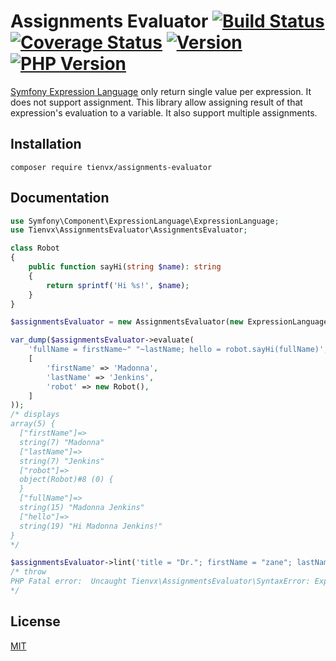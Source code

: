 # Assignments Evaluator [![Build Status][actions_badge]][actions_link] [![Coverage Status][coveralls_badge]][coveralls_link] [![Version][version-image]][version-url] [![PHP Version][php-version-image]][php-version-url]

[Symfony Expression Language][expression-language] only return single value per expression.
It does not support assignment. This library allow assigning result of that expression's evaluation to a variable. It also support multiple assignments.

## Installation

```shell
composer require tienvx/assignments-evaluator
```

## Documentation

```php
use Symfony\Component\ExpressionLanguage\ExpressionLanguage;
use Tienvx\AssignmentsEvaluator\AssignmentsEvaluator;

class Robot
{
    public function sayHi(string $name): string
    {
        return sprintf('Hi %s!', $name);
    }
}

$assignmentsEvaluator = new AssignmentsEvaluator(new ExpressionLanguage());

var_dump($assignmentsEvaluator->evaluate(
    'fullName = firstName~" "~lastName; hello = robot.sayHi(fullName)',
    [
        'firstName' => 'Madonna',
        'lastName' => 'Jenkins',
        'robot' => new Robot(),
    ]
));
/* displays
array(5) {
  ["firstName"]=>
  string(7) "Madonna"
  ["lastName"]=>
  string(7) "Jenkins"
  ["robot"]=>
  object(Robot)#8 (0) {
  }
  ["fullName"]=>
  string(15) "Madonna Jenkins"
  ["hello"]=>
  string(19) "Hi Madonna Jenkins!"
}
*/

$assignmentsEvaluator->lint('title = "Dr."; firstName = "zane"; lastName = "stroman"; name = title~ucfirst(firstName)~" "~ucfirst(lastName)');
/* throw
PHP Fatal error:  Uncaught Tienvx\AssignmentsEvaluator\SyntaxError: Expression "title~ucfirst(firstName)~" "~ucfirst(lastName)" is invalid: The function "ucfirst" does not exist around position 7 for expression `title~ucfirst(firstName)~" "~ucfirst(lastName)`..
*/
```

## License

[MIT](https://github.com/tienvx/assignments-evaluator/blob/main/LICENSE)

[actions_badge]: https://github.com/tienvx/assignments-evaluator/workflows/main/badge.svg
[actions_link]: https://github.com/tienvx/assignments-evaluator/actions

[coveralls_badge]: https://coveralls.io/repos/tienvx/assignments-evaluator/badge.svg?branch=main&service=github
[coveralls_link]: https://coveralls.io/github/tienvx/assignments-evaluator?branch=main

[version-url]: https://packagist.org/packages/tienvx/assignments-evaluator
[version-image]: http://img.shields.io/packagist/v/tienvx/assignments-evaluator.svg?style=flat

[php-version-url]: https://packagist.org/packages/tienvx/assignments-evaluator
[php-version-image]: http://img.shields.io/badge/php-7.4.0+-ff69b4.svg

[expression-language]: https://symfony.com/doc/current/components/expression_language.html

